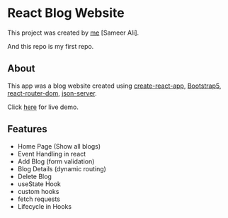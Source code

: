 # React Blog Website

This project was created by [me](https://github.com/sameeralimbd7) [Sameer Ali].

And this repo is my first repo.

## About

This app was a blog website created using [create-react-app](https://www.npmjs.com/package/create-react-app), [Bootstrap5](https://www.npmjs.com/package/bootstrap), [react-router-dom](https://www.npmjs.com/package/react-router-dom), [json-server](https://www.npmjs.com/package/json-server).

Click [here](https://reactblogwebsite.herokuapp.com/) for live demo.

## Features

- Home Page (Show all blogs)
- Event Handling in react
- Add Blog (form validation)
- Blog Details (dynamic routing)
- Delete Blog
- useState Hook
- custom hooks
- fetch requests
- Lifecycle in Hooks
